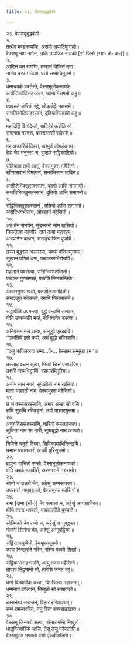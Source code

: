 ```yaml
---
title: २३. वेस्सभूबुद्धवंसो

---
```

२३. वेस्सभूबुद्धवंसो  
१.  
तत्थेव मण्डकप्पम्हि, असमो अप्पटिपुग्गलो।  
वेस्सभू नाम नामेन, लोके उप्पज्जि नायको [सो जिनो (स्या॰ कं॰ क॰)]॥  
२.  
आदित्तं वत रागग्गि, तण्हानं विजितं तदा।  
नागोव बन्धनं छेत्वा, पत्तो सम्बोधिमुत्तमं॥  
३.  
धम्मचक्कं पवत्तेन्ते, वेस्सभूलोकनायके।  
असीतिकोटिसहस्सानं, पठमाभिसमयो अहु॥  
४.  
पक्कन्ते चारिकं रट्ठे, लोकजेट्ठे नरासभे।  
सत्ततिकोटिसहस्सानं, दुतियाभिसमयो अहु॥  
५.  
महादिट्ठिं विनोदेन्तो, पाटिहेरं करोति सो।  
समागता नरमरू, दससहस्सी सदेवके॥  
६.  
महाअच्छरियं दिस्वा, अब्भुतं लोमहंसनम्।  
देवा चेव मनुस्सा च, बुज्झरे सट्ठिकोटियो॥  
७.  
सन्निपाता तयो आसुं, वेस्सभुस्स महेसिनो।  
खीणासवानं विमलानं, सन्तचित्तान तादिनं॥  
८.  
असीतिभिक्खुसहस्सानं, पठमो आसि समागमो।  
सत्ततिभिक्खुसहस्सानं, दुतियो आसि समागमो॥  
९.  
सट्ठिभिक्खुसहस्सानं , ततियो आसि समागमो।  
जरादिभयभीतानं, ओरसानं महेसिनो॥  
१०.  
अहं तेन समयेन, सुदस्सनो नाम खत्तियो।  
निमन्तेत्वा महावीरं, दानं दत्वा महारहम्।  
अन्नपानेन वत्थेन, ससङ्घं जिन पूजयिं॥  
११.  
तस्स बुद्धस्स असमस्स, चक्कं वत्तितमुत्तमम्।  
सुत्वान पणितं धम्मं, पब्बज्जमभिरोचयिं॥  
१२.  
महादानं पवत्तेत्वा, रत्तिन्दिवमतन्दितो।  
पब्बज्जं गुणसम्पन्नं, पब्बजिं जिनसन्तिके॥  
१३.  
आचारगुणसम्पन्नो, वत्तसीलसमाहितो।  
सब्बञ्ञुतं गवेसन्तो, रमामि जिनसासने॥  
१४.  
सद्धापीतिं उपगन्त्वा, बुद्धं वन्दामि सत्थरम्।  
पीति उप्पज्जति मय्हं, बोधियायेव कारणा॥  
१५.  
अनिवत्तमानसं ञत्वा, सम्बुद्धो एतदब्रवि।  
‘‘एकतिंसे इतो कप्पे, अयं बुद्धो भविस्सति॥  
१६.  
‘‘अहु कपिलव्हया रम्मा…पे॰… हेस्साम सम्मुखा इमं’’॥  
१७.  
तस्साहं वचनं सुत्वा, भिय्यो चित्तं पसादयिम्।  
उत्तरिं वतमधिट्ठासिं, दसपारमिपूरिया॥  
१८.  
अनोमं नाम नगरं, सुप्पतीतो नाम खत्तियो।  
माता यसवती नाम, वेस्सभुस्स महेसिनो॥  
१९.  
छ च वस्ससहस्सानि, अगारं अज्झ सो वसि।  
रुचि सुरुचि रतिवड्ढनो, तयो पासादमुत्तमा॥  
२०.  
अनूनतिंससहस्सानि, नारियो समलङ्कता।  
सुचित्ता नाम सा नारी, सुप्पबुद्धो नाम अत्रजो॥  
२१.  
निमित्ते चतुरो दिस्वा, सिविकायाभिनिक्खमि।  
छमासं पधानचारं, अचरी पुरिसुत्तमो॥  
२२.  
ब्रह्मुना याचितो सन्तो, वेस्सभूलोकनायको।  
वत्ति चक्कं महावीरो, अरुणारामे नरुत्तमो॥  
२३.  
सोणो च उत्तरो चेव, अहेसुं अग्गसावका।  
उपसन्तो नामुपट्ठाको, वेस्सभुस्स महेसिनो॥  
२४.  
रामा [दामा (सी॰)] चेव समाला च, अहेसुं अग्गसाविका।  
बोधि तस्स भगवतो, महासालोति वुच्चति॥  
२५.  
सोत्थिको चेव रम्भो च, अहेसुं अग्गुपट्ठका।  
गोतमी सिरिमा चेव, अहेसुं अग्गुपट्ठिका॥  
२६.  
सट्ठिरतनमुब्बेधो, हेमयूपसमूपमो।  
काया निच्छरति रस्मि, रत्तिंव पब्बते सिखी॥  
२७.  
सट्ठिवस्ससहस्सानि, आयु तस्स महेसिनो।  
तावता तिट्ठमानो सो, तारेसि जनतं बहुं॥  
२८.  
धम्मं वित्थारिकं कत्वा, विभजित्वा महाजनम्।  
धम्मनावं ठपेत्वान, निब्बुतो सो ससावको॥  
२९.  
दस्सनेय्यं सब्बजनं, विहारं इरियापथम्।  
सब्बं तमन्तरहितं, ननु रित्ता सब्बसङ्खारा॥  
३०.  
वेस्सभू जिनवरो सत्था, खेमारामम्हि निब्बुतो।  
धातुवित्थारिकं आसि, तेसु तेसु पदेसतोति॥  
वेस्सभुस्स भगवतो वंसो एकवीसतिमो।  